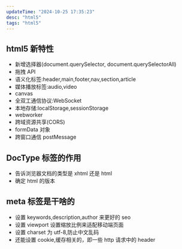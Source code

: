 ```yaml
---
updateTime: "2024-10-25 17:35:23"
desc: "html5"
tags: "html5"
---
```


## html5 新特性

- 新增选择器(document.querySelector, document.querySelectorAll)
- 拖拽 API
- 语义化标签:header,main,footer,nav,section,article
- 媒体播放标签:audio,video
- canvas
- 全双工通信协议:WebSocket
- 本地存储:localStorage,sessionStorage
- webworker
- 跨域资源共享(CORS)
- formData 对象
- 跨窗口通信 postMessage

## DocType 标签的作用

- 告诉浏览器文档的类型是 xhtml 还是 html
- 确定 html 的版本

## meta 标签是干啥的

- 设置 keywords,description,author 来更好的 seo
- 设置 viewport 设置缩放比例来适配移动端页面
- 设置 charset 为 utf-8,防止中文乱码
- 还能设置 cookie,缓存相关的，即一些 http 请求中的 header
